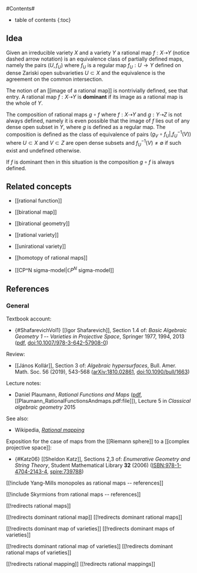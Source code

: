 

#Contents#
* table of contents
{:toc}

## Idea

Given an irreducible variety $X$ and a variety $Y$ a rational map $f: X\dashrightarrow Y$ (notice dashed arrow notation) is an equivalence class of partially defined maps, namely the pairs $(U, f_U)$ where $f_U$ is a regular map $f_U: U\to Y$ defined on dense Zariski open subvarieties $U\subset X$ and the equivalence is the agreement on the common intersection. 

The notion of an [[image of a rational map]] is nontrivially defined, see that entry. A rational map $f: X\dashrightarrow Y$ is __dominant__ if its image as a rational map is the whole of $Y$. 

The composition of rational maps $g\circ f$ where $f: X\dashrightarrow Y$ and $g: Y\dashrightarrow Z$ is not always defined, namely it is even possible that the image of $f$ lies out of any dense open subset in $Y$, where $g$ is defined as a regular map. The composition is defined as the class of equivalence of pairs $(g_V\circ f_U|,  f_U^{-1}(V))$ where $U\subset X$ and $V\subset Z$ are open dense subsets and $f_U^{-1}(V)\neq \emptyset$ if such exist and undefined otherwise. 

If $f$ is dominant then in this situation is the composition $g\circ f$ is always defined. 

## Related concepts

* [[rational function]]

* [[birational map]]

* [[birational geometry]]

* [[rational variety]]

* [[unirational variety]]

* [[homotopy of rational maps]]

* [[CP^N sigma-model|$\mathbb{C}P^N$ sigma-model]]

## References

### General

Textbook account:

* {#ShafarevichVol1} [[Igor Shafarevich]], Section 1.4 of: *Basic Algebraic Geometry 1 -- Varieties in Projective Space*, Springer 1977, 1994, 2013 ([pdf](http://userpage.fu-berlin.de/aconstant/Alg2/Bib/Shafarevich.pdf), [doi:10.1007/978-3-642-57908-0](https://link.springer.com/book/10.1007/978-3-642-57908-0))


Review:

* [[János Kollár]], Section 3 of: *Algebraic hypersurfaces*, Bull. Amer. Math. Soc. 56 (2019), 543-568  ([arXiv:1810.02861](https://arxiv.org/abs/1810.02861), [doi:10.1090/bull/1663](https://doi.org/10.1090/bull/1663))

Lecture notes:

* Daniel Plaumann, *Rational Functions and Maps* ([pdf](http://www.math.uni-konstanz.de/~plaumann/CAG15/cagslides05.pdf), [[Plaumann_RationalFunctionsAndmaps.pdf:file]]), Lecture 5 in *Classical algebraic geometry* 2015 


See also:

* Wikipedia, *[Rational mapping](https://en.wikipedia.org/wiki/Rational_mapping)*

Exposition for the case of maps from the [[Riemann sphere]] to a [[complex projective space]]:

* {#Katz06} [[Sheldon Katz]], Sections 2,3 of: *Enumerative Geometry and String Theory*, Student Mathematical Library **32** (2006) ([ISBN:978-1-4704-2143-4](https://bookstore.ams.org/stml-32), [spire:739788](https://inspirehep.net/literature/739788))





[[!include Yang-Mills monopoles as rational maps -- references]]



[[!include Skyrmions from rational maps -- references]]







[[!redirects rational maps]]

[[!redirects dominant rational map]]
[[!redirects dominant rational maps]]

[[!redirects dominant map of varieties]]
[[!redirects dominant maps of varieties]]

[[!redirects dominant rational map of varieties]]
[[!redirects dominant rational maps of varieties]]


[[!redirects rational mapping]]
[[!redirects rational mappings]]

